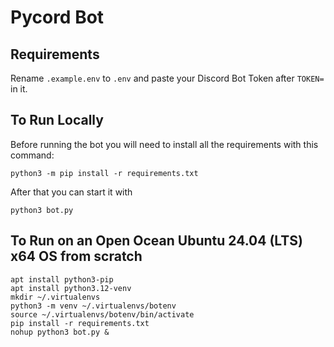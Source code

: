 # Pycord Bot

## Requirements
Rename `.example.env` to `.env` and paste your Discord Bot Token after `TOKEN=` in it. 

## To Run Locally
Before running the bot you will need to install all the requirements with this command:

```
python3 -m pip install -r requirements.txt
```

After that you can start it with

```
python3 bot.py
```

## To Run on an Open Ocean Ubuntu 24.04 (LTS) x64 OS from scratch
```
apt install python3-pip
apt install python3.12-venv
mkdir ~/.virtualenvs
python3 -m venv ~/.virtualenvs/botenv
source ~/.virtualenvs/botenv/bin/activate
pip install -r requirements.txt
nohup python3 bot.py &
```